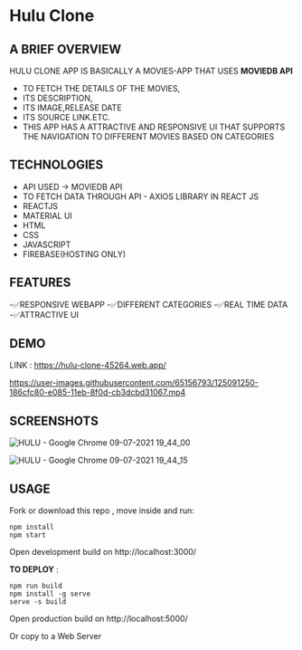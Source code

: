 # Hulu Clone 

## A BRIEF OVERVIEW

HULU CLONE APP IS BASICALLY A MOVIES-APP THAT USES **MOVIEDB API**
- TO FETCH THE DETAILS OF THE MOVIES,
- ITS DESCRIPTION,
- ITS IMAGE,RELEASE DATE
- ITS SOURCE LINK.ETC.
- THIS APP HAS A ATTRACTIVE AND RESPONSIVE UI THAT SUPPORTS THE NAVIGATION TO DIFFERENT MOVIES BASED ON CATEGORIES


## TECHNOLOGIES  

- API USED -> MOVIEDB API 
- TO FETCH DATA THROUGH API - AXIOS LIBRARY IN REACT JS
- REACTJS
- MATERIAL UI 
- HTML
- CSS
- JAVASCRIPT
- FIREBASE(HOSTING ONLY)

## FEATURES
 -✅RESPONSIVE WEBAPP
 -✅DIFFERENT CATEGORIES
 -✅REAL TIME DATA
 -✅ATTRACTIVE UI
 

## DEMO   

LINK : https://hulu-clone-45264.web.app/

https://user-images.githubusercontent.com/65156793/125091250-186cfc80-e085-11eb-8f0d-cb3dcbd31067.mp4


## SCREENSHOTS


![HULU - Google Chrome 09-07-2021 19_44_00](https://user-images.githubusercontent.com/65156793/125091874-a648e780-e085-11eb-91ee-d3f0c4f8bf6a.png)


![HULU - Google Chrome 09-07-2021 19_44_15](https://user-images.githubusercontent.com/65156793/125091885-a8ab4180-e085-11eb-8303-cd2672eca136.png)



## USAGE 
Fork or download this repo , move inside and run:



```
npm install
npm start
```
Open development build on http://localhost:3000/

**TO DEPLOY** :
```
npm run build
npm install -g serve
serve -s build
```
Open production build on http://localhost:5000/

Or copy to a Web Server


 

